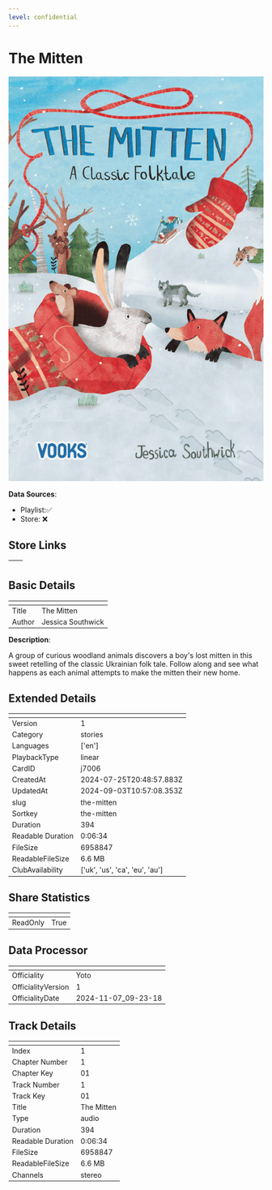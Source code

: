 ```yaml
---
level: confidential
---
```

# The Mitten

![card_[j7006].png](../../img/cards/card_[j7006].png)

**Data Sources**: 

- Playlist:✅
- Store: ❌


## Store Links

| <!-- --> | <!-- --> |
| - | - |


## Basic Details

| <!-- --> | <!-- --> |
| - | - |
| Title | The Mitten |
| Author | Jessica Southwick |

**Description**:

A group of curious woodland animals discovers a boy's lost mitten in this sweet retelling of the classic Ukrainian folk tale. Follow along and see what happens as each animal attempts to make the mitten their new home.


## Extended Details

| <!-- --> | <!-- --> |
| - | - |
| Version | 1 |
| Category | stories |
| Languages | ['en'] |
| PlaybackType | linear |
| CardID | j7006 |
| CreatedAt | 2024-07-25T20:48:57.883Z |
| UpdatedAt | 2024-09-03T10:57:08.353Z |
| slug | the-mitten |
| Sortkey | the-mitten |
| Duration | 394 |
| Readable Duration | 0:06:34 |
| FileSize | 6958847 |
| ReadableFileSize | 6.6 MB |
| ClubAvailability | ['uk', 'us', 'ca', 'eu', 'au'] |


## Share Statistics

| <!-- --> | <!-- --> |
| - | - |
| ReadOnly | True |


## Data Processor

| <!-- --> | <!-- --> |
| - | - |
| Officiality | Yoto
| OfficialityVersion | 1
| OfficialityDate | 2024-11-07_09-23-18


## Track Details

| <!-- --> | <!-- --> |
| - | - |
| Index | 1 |
| Chapter Number | 1 |
| Chapter Key | 01 |
| Track Number | 1 |
| Track Key | 01 |
| Title | The Mitten |
| Type | audio |
| Duration | 394 |
| Readable Duration | 0:06:34 |
| FileSize | 6958847 |
| ReadableFileSize | 6.6 MB |
| Channels | stereo |

